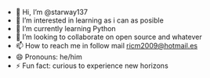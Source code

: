 - 👋 Hi, I’m @starway137
- 👀 I’m interested in learning as i can as posible
- 🌱 I’m currently learning Python 
- 💞️ I’m looking to collaborate on open source and whatever
- 📫 How to reach me in follow mail ricm2009@hotmail.es
- 😄 Pronouns: he/him
- ⚡ Fun fact: curious to experience new horizons

<!---
starway137/starway137 is a ✨ special ✨ repository because its `README.md` (this file) appears on your GitHub profile.
You can click the Preview link to take a look at your changes.
--->
